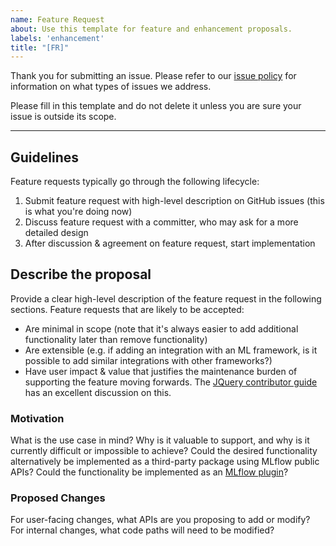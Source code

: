 ```yaml
---
name: Feature Request
about: Use this template for feature and enhancement proposals.
labels: 'enhancement'
title: "[FR]"
---
```

Thank you for submitting an issue. Please refer to our [issue policy](https://www.github.com/mlflow/mlflow/blob/master/ISSUE_POLICY.md)
for information on what types of issues we address.

Please fill in this template and do not delete it unless you are sure your issue is outside its scope.

-------
## Guidelines

Feature requests typically go through the following lifecycle:

1. Submit feature request with high-level description on GitHub issues (this is what you're doing now)
2. Discuss feature request with a committer, who may ask for a more detailed design
3. After discussion & agreement on feature request, start implementation


## Describe the proposal
Provide a clear high-level description of the feature request in the following sections. Feature requests that are likely to be accepted:
* Are minimal in scope (note that it's always easier to add additional functionality later than remove functionality)
* Are extensible (e.g. if adding an integration with an ML framework, is it possible to add similar integrations with other frameworks?)
* Have user impact & value that justifies the maintenance burden of supporting the feature moving forwards. The [JQuery contributor guide](https://contribute.jquery.org/open-source/#contributing-something-new) has an excellent discussion on this.

### Motivation
What is the use case in mind?  Why is it valuable to support, and why is it currently difficult or impossible to achieve?
Could the desired functionality alternatively be implemented as a third-party package using MLflow public APIs? Could
the functionality be implemented as an [MLflow plugin](http://mlflow.org/docs/latest/plugins.html)?

### Proposed Changes
For user-facing changes, what APIs are you proposing to add or modify? For internal changes, what code paths will need to be modified?
